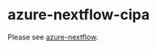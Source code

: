 # azure-nextflow-cipa

Please see [azure-nextflow](https://github.com/dmijares-vccri/azure-nextflow).
